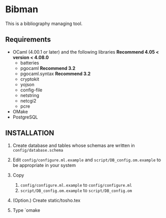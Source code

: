 # Bibman

This is a bibliography managing tool.

## Requirements

* OCaml (4.00.1 or later) and the following libraries **Recommend 4.05 < version < 4.08.0**
  * batteries
  * pgocaml **Recommend 3.2**
  * pgocaml.syntax **Recommend 3.2**
  * cryptokit
  * yojson
  * config-file
  * netstring
  * netcgi2
  * pcre
* OMake
* PostgreSQL

## INSTALLATION

1. Create database and tables whose schemas are written in
   `config/database.schema`

3. Edit `config/configure.ml.example` and `script/DB_config.om.example` to be
   appropriate in your system

2. Copy
   1. `config/configure.ml.example` to `config/configure.ml`
   2. `script/DB_config.om.example` to `script/DB_config.om`

3. (Option.) Create static/tosho.tex

3. Type `omake
